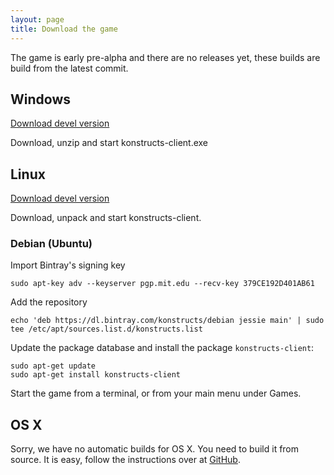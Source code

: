 ```yaml
---
layout: page
title: Download the game
---
```


The game is early pre-alpha and there are no releases yet, these 
builds are build from the latest commit.

## Windows

[Download devel version](https://bintray.com/artifact/download/konstructs/windows/konstructs-client.zip)

Download, unzip and start konstructs-client.exe

## Linux

[Download devel version](https://bintray.com/artifact/download/konstructs/linux/konstructs-client.tar.bz2)

Download, unpack and start konstructs-client.

### Debian (Ubuntu)

Import Bintray's signing key
```
sudo apt-key adv --keyserver pgp.mit.edu --recv-key 379CE192D401AB61
```

Add the repository
```
echo 'deb https://dl.bintray.com/konstructs/debian jessie main' | sudo tee /etc/apt/sources.list.d/konstructs.list
```

Update the package database and install the package `konstructs-client`:

```
sudo apt-get update
sudo apt-get install konstructs-client
```

Start the game from a terminal, or from your main menu under Games.

## OS X

Sorry, we have no automatic builds for OS X. You need to build it from source.
It is easy, follow the instructions over at [GitHub](https://github.com/konstructs/client/blob/master/BUILD.md).
